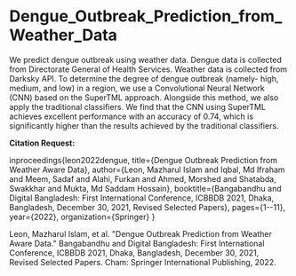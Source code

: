 # Dengue_Outbreak_Prediction_from_Weather_Data
We predict dengue outbreak using weather data. Dengue data is collected from Directorate General of Health Services. Weather data is collected from Darksky API. To determine the degree of dengue outbreak (namely- high, medium, and low) in a region, we use a Convolutional Neural Network (CNN) based on the SuperTML approach. Alongside this method, we also apply the traditional classifiers. We find that the CNN using SuperTML achieves excellent performance with an accuracy of 0.74, which is significantly higher than the results achieved by the traditional classifiers.




**Citation Request:**

inproceedings{leon2022dengue,
  title={Dengue Outbreak Prediction from Weather Aware Data},
  author={Leon, Mazharul Islam and Iqbal, Md Ifraham and Meem, Sadaf and Alahi, Furkan and Ahmed, Morshed and Shatabda, Swakkhar and Mukta, Md Saddam Hossain},
  booktitle={Bangabandhu and Digital Bangladesh: First International Conference, ICBBDB 2021, Dhaka, Bangladesh, December 30, 2021, Revised Selected Papers},
  pages={1--11},
  year={2022},
  organization={Springer}
}

Leon, Mazharul Islam, et al. "Dengue Outbreak Prediction from Weather Aware Data." Bangabandhu and Digital Bangladesh: First International Conference, ICBBDB 2021, Dhaka, Bangladesh, December 30, 2021, Revised Selected Papers. Cham: Springer International Publishing, 2022.
